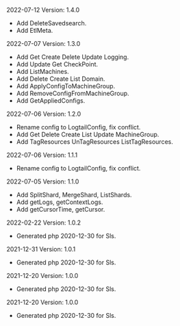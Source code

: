 2022-07-12 Version: 1.4.0
- Add DeleteSavedsearch.
- Add EtlMeta.

2022-07-07 Version: 1.3.0
- Add Get Create Delete Update Logging.
- Add Update Get CheckPoint.
- Add ListMachines.
- Add Delete Create List Domain.
- Add ApplyConfigToMachineGroup.
- Add RemoveConfigFromMachineGroup.
- Add GetAppliedConfigs.

2022-07-06 Version: 1.2.0
- Rename config to LogtailConfig, fix conflict.
- Add Get Delete Create List Update MachineGroup.
- Add TagResources UnTagResources ListTagResources.

2022-07-06 Version: 1.1.1
- Rename config to LogtailConfig, fix conflict.

2022-07-05 Version: 1.1.0
- Add SplitShard, MergeShard, ListShards.
- Add getLogs, getContextLogs.
- Add getCursorTime, getCursor.

2022-02-22 Version: 1.0.2
- Generated php 2020-12-30 for Sls.

2021-12-31 Version: 1.0.1
- Generated php 2020-12-30 for Sls.

2021-12-20 Version: 1.0.0
- Generated php 2020-12-30 for Sls.

2021-12-20 Version: 1.0.0
- Generated php 2020-12-30 for Sls.

